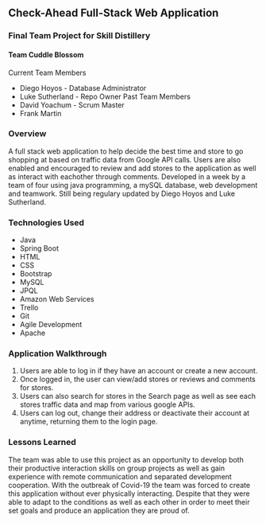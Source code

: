## Check-Ahead Full-Stack Web Application

### Final Team Project for Skill Distillery

#### Team Cuddle Blossom
Current Team Members
* Diego Hoyos - Database Administrator
* Luke Sutherland - Repo Owner
Past Team Members
* David Yoachum - Scrum Master
* Frank Martin


### Overview

A full stack web application to help decide the best time and store to go shopping at based on traffic data from Google API calls. Users are also enabled and encouraged to review and add stores to the application as well as interact with eachother through comments. Developed in a week by a team of four using java programming, a mySQL database, web development and teamwork. Still being regulary updated by Diego Hoyos and Luke Sutherland.

###  Technologies Used

* Java
* Spring Boot
* HTML
* CSS
* Bootstrap
* MySQL
* JPQL
* Amazon Web Services
* Trello
* Git
* Agile Development
* Apache

###  Application Walkthrough

1. Users are able to log in if they have an account or create a new account.
2. Once logged in, the user can view/add stores or reviews and comments for stores.
3. Users can also search for stores in the Search page as well as see each stores traffic data and map from various google APIs.
4. Users can log out, change their address or deactivate their account at anytime, returning them to the login page.

###  Lessons Learned

The team was able to use this project as an opportunity to develop both their productive interaction skills on group projects as well as gain experience with remote communication and separated development cooperation. With the outbreak of Covid-19 the team was forced to create this application without ever physically interacting. Despite that they were able to adapt to the conditions as well as each other in order to meet their set goals and produce an application they are proud of.
